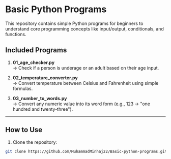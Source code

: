 # Basic Python Programs

This repository contains simple Python programs for beginners to understand core programming concepts like input/output, conditionals, and functions.

## Included Programs

1. **01_age_checker.py**  
   → Check if a person is underage or an adult based on their age input.

2. **02_temperature_converter.py**  
   → Convert temperature between Celsius and Fahrenheit using simple formulas.

3. **03_number_to_words.py**  
   → Convert any numeric value into its word form (e.g., 123 → "one hundred and twenty-three").

---

## How to Use

1. Clone the repository:
```bash
git clone https://github.com/MuhammadMinhaj22/Basic-python-programs.git
